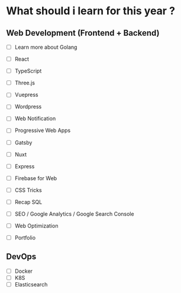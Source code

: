 # What should i learn for this year ?

## Web Development (Frontend + Backend)
- [ ] Learn more about Golang
- [ ] React
- [ ] TypeScript
- [ ] Three.js
- [ ] Vuepress
- [ ] Wordpress
- [ ] Web Notification
- [ ] Progressive Web Apps
- [ ] Gatsby
- [ ] Nuxt
- [ ] Express
- [ ] Firebase for Web
- [ ] CSS Tricks
- [ ] Recap SQL
- [ ] SEO / Google Analytics / Google Search Console
- [ ] Web Optimization
- [ ] Portfolio


## DevOps
- [ ] Docker
- [ ] K8S
- [ ] Elasticsearch
